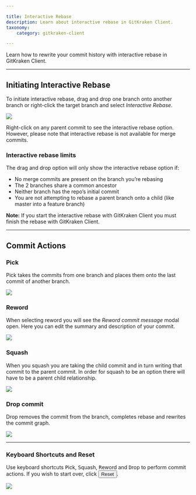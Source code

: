 ```yaml
---

title: Interactive Rebase
description: Learn about interactive rebase in GitKraken Client.
taxonomy:
    category: gitkraken-client

---
```


Learn how to rewrite your commit history with interactive rebase in GitKraken Client.

***

## Initiating Interactive Rebase
To initiate interactive rebase, drag and drop one branch onto another branch or right-click the target branch and select <em class='context-menu'>Interactive Rebase</em>.

<img src='/wp-content/uploads/interactive-rebase-init.gif' class='img-bordered img-responsive center' />

Right-click on any parent commit to see the interactive rebase option. However, please note that interactive rebase is not available for merge commits. 

### Interactive rebase limits

The drag and drop option will only show the interactive rebase option if:

- No merge commits are present on the branch you’re rebasing
- The 2 branches share a common ancestor
- Neither branch has the repo’s initial commit
- You are not attempting to rebase a parent branch onto a child (like master into a feature branch)

<div class='callout callout--note'>
    <p><strong>Note:</strong> If you start the interactive rebase with GitKraken Client you must finish the rebase with GitKraken Client.</p>
</div>

---

## Commit Actions

### Pick
Pick takes the commits from one branch and places them onto the last commit of another branch.

<img src='/wp-content/uploads/pick.gif' class='img-bordered img-responsive center' />

### Reword
When selecting reword you will see the <em class='context-menu'>Reword commit message</em> modal open. Here you can edit the summary and description of your commit. 

<img src='/wp-content/uploads/reword.png' class='img-bordered img-responsive center' />

### Squash
When you squash you are taking the child commit and in turn writing that commit to the parent commit. In order for squash to be an option there will have to be a parent child relationship. 

<img src='/wp-content/uploads/squash.png' class='img-bordered img-responsive center' />

### Drop commit
Drop removes the commit from the branch, completes rebase and rewrites the commit graph.

<img src='/wp-content/uploads/drop.gif' class='img-bordered img-responsive center' />

---

### Keyboard Shortcuts and Reset
Use keyboard shortcuts <kbd>P</kbd>ick, <kbd>S</kbd>quash, <kbd>R</kbd>eword and <kbd>D</kbd>rop to perform commit actions. If you wish to start over, click <button class='button button--primary button--ui button--nolink'><span style='color:#141422;'>Reset</span></button>. 

<img src='/wp-content/uploads/keyboard-shortcut-reset.gif' class='img-bordered img-responsive center' />